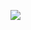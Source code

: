 [![](https://github.com/SecondFlight/daw-prototype/workflows/Linux%20Build/badge.svg)](https://github.com/SecondFlight/daw-prototype/actions)
